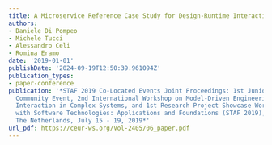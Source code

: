 ```yaml
---
title: A Microservice Reference Case Study for Design-Runtime Interaction in MDE
authors:
- Daniele Di Pompeo
- Michele Tucci
- Alessandro Celi
- Romina Eramo
date: '2019-01-01'
publishDate: '2024-09-19T12:50:39.961094Z'
publication_types:
- paper-conference
publication: '*STAF 2019 Co-Located Events Joint Proceedings: 1st Junior Researcher
  Community Event, 2nd International Workshop on Model-Driven Engineering for Design-Runtime
  Interaction in Complex Systems, and 1st Research Project Showcase Workshop co-located
  with Software Technologies: Applications and Foundations (STAF 2019), Eindhoven,
  The Netherlands, July 15 - 19, 2019*'
url_pdf: https://ceur-ws.org/Vol-2405/06_paper.pdf
---
```

